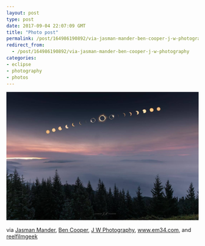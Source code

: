 ```yaml
---
layout: post
type: post
date: 2017-09-04 22:07:09 GMT
title: "Photo post"
permalink: /post/164986190892/via-jasman-mander-ben-cooper-j-w-photography
redirect_from: 
  - /post/164986190892/via-jasman-mander-ben-cooper-j-w-photography
categories:
- eclipse
- photography
- photos
---
```

![](/assets/images/tumblr_ovrzxkY2e81qb098no3_1280.jpg)

<p>via <a href="https://www.instagram.com/p/BYE7Pbgl0Vo/">Jasman Mander</a>, <a href="https://twitter.com/LaunchPhoto/status/899739439215239168">Ben Cooper</a>, <a href="https://www.instagram.com/p/BYGuEcujc0B/">J W Photography</a>, <a href="http://i.imgur.com/bYxqciJ.jpg">www.em34.com</a>, and <a href="https://www.reddit.com/r/pics/comments/6v5p8u/i_too_took_a_picture_of_the_eclipse_and_did_not/">reelfilmgeek</a></p>